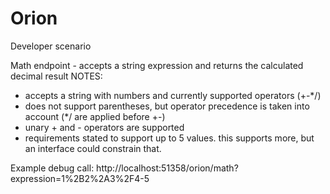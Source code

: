 # Orion
Developer scenario

Math endpoint - accepts a string expression and returns the calculated decimal result
NOTES:
 - accepts a string with numbers and currently supported operators (+-*/)
 - does not support parentheses, but operator precedence is taken into account (*/ are applied before +-)
 - unary + and - operators are supported
 - requirements stated to support up to 5 values.  this supports more, but an interface could constrain that.

Example debug call:
http://localhost:51358/orion/math?expression=1%2B2%2A3%2F4-5
